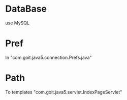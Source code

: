 # DataBase
use MySQL
# Pref
In "com.goit.java5.connection.Prefs.java"
# Path
To templates "com.goit.java5.servlet.IndexPageServlet"
